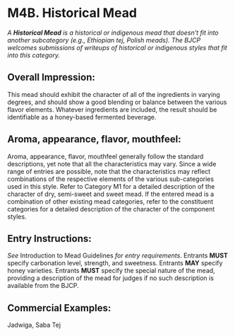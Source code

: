 # M4B. Historical Mead

_A **Historical Mead** is a historical or indigenous mead that doesn’t fit into another subcategory (e.g., Ethiopian tej, Polish meads). The BJCP welcomes submissions of writeups of historical or indigenous styles that fit into this category._

## Overall Impression: 

This mead should exhibit the character of all of the ingredients in varying degrees, and should show a good blending or balance between the various flavor elements. Whatever ingredients are included, the result should be identifiable as a honey-based fermented beverage.

## Aroma, appearance, flavor, mouthfeel: 

Aroma, appearance, flavor, mouthfeel generally follow the standard descriptions, yet note that all the characteristics may vary. Since a wide range of entries are possible, note that the characteristics may reflect combinations of the respective elements of the various sub-categories used in this style. Refer to Category M1 for a detailed description of the character of dry, semi-sweet and sweet mead. If the entered mead is a combination of other existing mead categories, refer to the constituent categories for a detailed description of the character of the component styles.

## Entry Instructions: 

_See_ Introduction to Mead Guidelines _for entry requirements_. Entrants **MUST** specify carbonation level, strength, and sweetness. Entrants **MAY** specify honey varieties. Entrants **MUST** specify the special nature of the mead, providing a description of the mead for judges if no such description is available from the BJCP.

## Commercial Examples: 

Jadwiga, Saba Tej